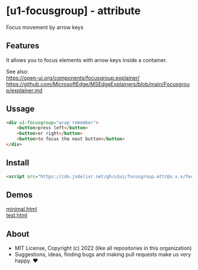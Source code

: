 # [u1-focusgroup] - attribute
Focus movement by arrow keys

## Features

It allows you to focus elements with arrow keys inside a container.  

See also:  
https://open-ui.org/components/focusgroup.explainer/  
https://github.com/MicrosoftEdge/MSEdgeExplainers/blob/main/Focusgroup/explainer.md

## Ussage

```html
<div u1-focusgroup="wrap remember">
    <button>press left</button>
    <button>or right</button>
    <button>to focus the next button</button>
</div>
```

## Install

```html
<script src="https://cdn.jsdelivr.net/gh/u1ui/focusgroup.attr@x.x.x/focusgroup.min.js" type=module>
```

## Demos

[minimal.html](http://gcdn.li/u1ui/focusgroup.attr@main/tests/minimal.html)  
[test.html](http://gcdn.li/u1ui/focusgroup.attr@main/tests/test.html)  

## About

- MIT License, Copyright (c) 2022 <u1> (like all repositories in this organization) <br>
- Suggestions, ideas, finding bugs and making pull requests make us very happy. ♥

